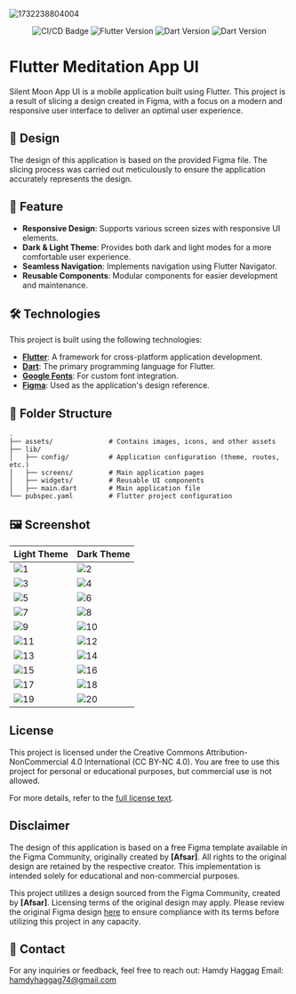 ![1732238804004](image/README/1732238804004.png)

<p align="center">
    <img src="https://github.com/hamdyhaggag/flutter_ui_meditation_app/actions/workflows/main.yaml/badge.svg?branch=release" alt="CI/CD Badge" style="max-width: 100%;">
    <img src="https://badgen.net/badge/Flutter/3.19.3/blue" alt="Flutter Version" style="max-width: 100%;">
    <img src="https://badgen.net/badge/Dart/3.3.1/blue" alt="Dart Version" style="max-width: 100%;">
    <img src="https://img.shields.io/badge/License-CC%20BY--NC%204.0-lightgrey.svg" alt="Dart Version" style="max-width: 100%;">
</p>

# Flutter Meditation App UI

Silent Moon App UI is a mobile application built using Flutter. This project is a result of slicing a design created in Figma, with a focus on a modern and responsive user interface to deliver an optimal user experience.


## 🎨 Design

The design of this application is based on the provided Figma file. The slicing process was carried out meticulously to ensure the application accurately represents the design.

## 🚀 Feature

- **Responsive Design**: Supports various screen sizes with responsive UI elements.
- **Dark & Light Theme**: Provides both dark and light modes for a more comfortable user experience.
- **Seamless Navigation**: Implements navigation using Flutter Navigator.
- **Reusable Components**: Modular components for easier development and maintenance.

## 🛠️ Technologies

This project is built using the following technologies:

- **[Flutter](https://flutter.dev/)**: A framework for cross-platform application development.
- **[Dart](https://dart.dev/)**: The primary programming language for Flutter.
- **[Google Fonts](https://fonts.google.com/)**: For custom font integration.
- **[Figma](https://www.figma.com/)**: Used as the application's design reference.

## 📂 Folder Structure

```plaintext
.
├── assets/              # Contains images, icons, and other assets  
├── lib/  
│   ├── config/          # Application configuration (theme, routes, etc.)  
│   ├── screens/         # Main application pages  
│   ├── widgets/         # Reusable UI components  
│   ├── main.dart        # Main application file  
└── pubspec.yaml         # Flutter project configuration  
```

## 🖼️ Screenshot

| Light Theme                | Dark Theme                 |
|----------------------------|----------------------------|
| ![1](image/README/1.png)   | ![2](image/README/2.png)   |
| ![3](image/README/3.png)   | ![4](image/README/4.png)   |
| ![5](image/README/5.png)   | ![6](image/README/6.png)   |
| ![7](image/README/7.png)   | ![8](image/README/8.png)   |
| ![9](image/README/9.png)   | ![10](image/README/10.png) |
| ![11](image/README/11.png) | ![12](image/README/12.png) |
| ![13](image/README/13.png) | ![14](image/README/14.png) |
| ![15](image/README/15.png) | ![16](image/README/16.png) |
| ![17](image/README/17.png) | ![18](image/README/18.png) |
| ![19](image/README/19.png)  | ![20](image/README/20.png) |

## License

This project is licensed under the Creative Commons Attribution-NonCommercial 4.0 International (CC BY-NC 4.0).
You are free to use this project for personal or educational purposes, but commercial use is not allowed.

For more details, refer to the [full license text](LICENSE).

## Disclaimer

The design of this application is based on a free Figma template available in the Figma Community, originally created by **[Afsar]**. All rights to the original design are retained by the respective creator. This implementation is intended solely for educational and non-commercial purposes.

This project utilizes a design sourced from the Figma Community, created by **[Afsar]**. Licensing terms of the original design may apply. Please review the original Figma design [here](https://www.figma.com/community/file/882888114457713282) to ensure compliance with its terms before utilizing this project in any capacity.


## 📧 Contact
For any inquiries or feedback, feel free to reach out:
Hamdy Haggag
Email: hamdyhaggag74@gmail.com